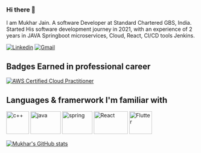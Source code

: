 ### Hi there 👋
I am Mukhar Jain. A software Developer at Standard Chartered GBS, India. Started His software development journey in 2021, with an experience of 2 years in JAVA Springboot microservices, Cloud, React, CI/CD tools Jenkins.

[![Linkedin](https://img.shields.io/badge/-Mukhar-0077B5?logo=Linkedin&logoColor=white&link=https://www.linkedin.com/in/Mukhar/)](https://www.linkedin.com/in/Mukhar/)
[![Gmail](https://img.shields.io/badge/-Mukhar_Jain-c14438?logo=Gmail&logoColor=white&link=mailto:mukhar.jain2009@gmail.com)](mailto:mukhar.jain2009@gmail.com)


## Badges Earned in professional career

[![AWS Certified Cloud Practitioner](https://images.credly.com/size/150x150/images/00634f82-b07f-4bbd-a6bb-53de397fc3a6/image.png)](https://www.credly.com/badges/a1b7c852-d1c1-45f6-a05a-c107cad1b965/ "Cybersecurity Fundamentals")

## Languages & framerwork I'm familiar with

 <img src="https://i.redd.it/31b2ii8hchi31.jpg" alt="c++" width="60" height="60" />    <img src="https://static.javatpoint.com/core/images/java-logo1.png" alt="java" width="80" height="60" />   <img src="https://www.logo.wine/a/logo/Spring_Framework/Spring_Framework-Logo.wine.svg" alt="spring" width="80" height="60" />  <img src="https://www.datocms-assets.com/45470/1631110818-logo-react-js.png" alt="React" width="90" height="60" />  <img src="https://logowik.com/content/uploads/images/flutter5786.jpg" alt="Flutter" width="60" height="60" />
<!--
**Mukhar/Mukhar** is a ✨ _special_ ✨ repository because its `README.md` (this file) appears on your GitHub profile.



Here are some ideas to get you started:

- 🔭 I’m currently working on ...
- 🌱 I’m currently learning ...
- 👯 I’m looking to collaborate on ...
- 🤔 I’m looking for help with ...
- 💬 Ask me about ...
- 📫 How to reach me: ...
- 😄 Pronouns: ...
- ⚡ Fun fact: ...
-->
[![Mukhar's GitHub stats](https://github-readme-stats.vercel.app/api?username=Mukhar&show_icons=true&count_private=true&show_icons=true&theme=react)](https://github.com/Mukhar/github-readme-stats)
